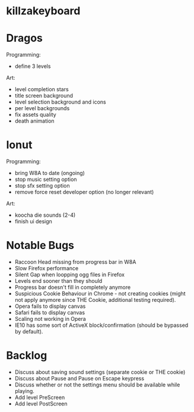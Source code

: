 killzakeyboard
==============

Dragos
======
Programming:
- define 3 levels

Art:
- level completion stars
- title screen background
- level selection background and icons
- per level backgrounds
- fix assets quality
- death animation

Ionut
=====

Programming:
- bring W8A to date (ongoing)
- stop music setting option
- stop sfx setting option
- remove force reset developer option (no longer relevant)

Art:
- koocha die sounds (2-4)
- finish ui design

Notable Bugs
====
- Raccoon Head missing from progress bar in W8A
- Slow Firefox performance
- Silent Gap when loopping ogg files in Firefox
- Levels end sooner than they should
- Progress bar doesn't fill in completely anymore
- Suspicious Cookie Behaviour in Chrome - not creating cookies (might not apply anymore since THE Cookie, additional testing required).
- Opera fails to display canvas
- Safari fails to display canvas
- Scaling not working in Opera
- IE10 has some sort of ActiveX block/confirmation (should be bypassed by default).

Backlog
=====
- Discuss about saving sound settings (separate cookie or THE cookie)
- Discuss about Pause and Pause on Escape keypress
- Discuss whether or not the settings menu should be available while playing.
- Add level PreScreen
- Add level PostScreen
